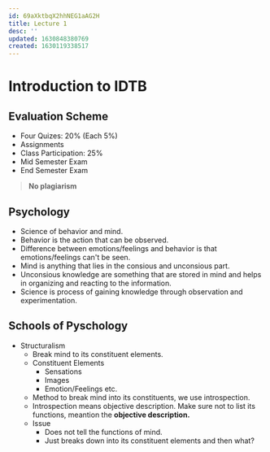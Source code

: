 ```yaml
---
id: 69aXktbqX2hhNEG1aAG2H
title: Lecture 1
desc: ''
updated: 1630848380769
created: 1630119338517
---
```


# Introduction to IDTB

## Evaluation Scheme
* Four Quizes: 20% (Each 5%)
* Assignments
* Class Participation: 25%
* Mid Semester Exam
* End Semester Exam

> **No plagiarism**

## Psychology
* Science of behavior and mind.
* Behavior is the action that can be observed.
* Difference between emotions/feelings and behavior is that emotions/feelings can't be seen.
* Mind is anything that lies in the consious and unconsious part.
* Unconsious knowledge are something that are stored in mind and helps in organizing and reacting to the information.
* Science is process of gaining knowledge through observation and experimentation.

## Schools of Pyschology
* Structuralism
    * Break mind to its constituent elements.
    * Constituent Elements
        * Sensations
        * Images
        * Emotion/Feelings etc.
    * Method to break mind into its constituents, we use introspection.
    * Introspection means objective description. Make sure not to list its functions, meantion the **objective description.**
    * Issue
        * Does not tell the functions of mind.
        * Just breaks down into its constituent elements and then what?
